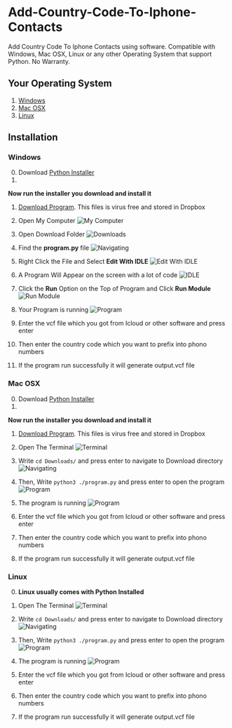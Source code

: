 # Add-Country-Code-To-Iphone-Contacts
Add Country Code To Iphone Contacts using software. Compatible with Windows, Mac OSX, Linux or any other Operating System that support Python. No Warranty.

## Your Operating System
1. [Windows](#windows)
2. [Mac OSX](#mac-osx)
3. [Linux](#linux)











## Installation

### Windows
0. Download [Python Installer](https://www.python.org/ftp/python/3.4.2/python-3.4.2.amd64.msi)
1. 
**Now run the installer you download and install it**

1. [Download Program](https://www.dropbox.com/s/cye3u7lp9fn7cyf/program.py?dl=1). This files is virus free and stored in Dropbox
1. Open My Computer
![My Computer](https://www.dropbox.com/s/ej0cqd6sl46uc9e/1.jpg?dl=1)
2. Open Download Folder
![Downloads](https://www.dropbox.com/s/d7yyu7xs4wx2hyk/2.jpg?dl=1)
3. Find the **program.py** file
![Navigating](https://www.dropbox.com/s/0ejaa7mi3a5s24u/3.jpg?dl=1)
4. Right Click the File and Select **Edit With IDLE**
![Edit With IDLE](https://www.dropbox.com/s/0cbe5ajcpyip8z5/4.jpg?dl=1)
5. A Program Will Appear on the screen with a lot of code
![IDLE](https://www.dropbox.com/s/98tupwkdqr3sgx7/5.jpg?dl=1)
6. Click the **Run** Option on the Top of Program and Click **Run Module**
![Run Module](https://www.dropbox.com/s/m5ynxmpx4kefzmi/6.jpg?dl=1)
7. Your Program is running
![Program](https://www.dropbox.com/s/k6c79lwsh6a8fhw/7.jpg?dl=1)
8. Enter the vcf file which you got from Icloud or other software and press enter

9. Then enter the country code which you want to prefix into phono numbers

10. If the program run successfully it will generate output.vcf file

### Mac OSX
0. Download [Python Installer](https://www.python.org/ftp/python/3.4.2/python-3.4.2-macosx10.6.pkg)
1. 
**Now run the installer you download and install it**

1. [Download Program](https://www.dropbox.com/s/cye3u7lp9fn7cyf/program.py?dl=1). This files is virus free and stored in Dropbox
1. Open The Terminal
![Terminal](https://www.dropbox.com/s/5d9qqb0bd1tds5m/OS%20X%2010.8-2015-01-25-13-09-13.jpg?dl=1)
2. Write `cd Downloads/` and press enter to navigate to Download directory
![Navigating](https://www.dropbox.com/s/06ugch036d5og93/OS%20X%2010.8-2015-01-25-13-10-49.jpg?dl=1)
3. Then, Write `python3 ./program.py` and press enter to open the program
![Program](https://www.dropbox.com/s/pki5vzndncxwwhr/OS%20X%2010.8-2015-01-25-13-11-06.jpg?dl=1)
4. The program is running
![Program](https://www.dropbox.com/s/oigzx86sdjqyath/OS%20X%2010.8-2015-01-25-13-11-12.jpg?dl=1)
5. Enter the vcf file which you got from Icloud or other software and press enter

6. Then enter the country code which you want to prefix into phono numbers

7. If the program run successfully it will generate output.vcf file



### Linux
0. **Linux usually comes with Python Installed**
1. Open The Terminal
![Terminal](https://www.dropbox.com/s/tw5ky1qyh654421/CS50-2015-01-25-12-36-20.png?dl=1)
2. Write `cd Downloads/` and press enter to navigate to Download directory
![Navigating](https://www.dropbox.com/s/4dkszvejid778ld/CS50-2015-01-25-12-36-51.png?dl=1)
3. Then, Write `python3 ./program.py` and press enter to open the program
![Program](https://www.dropbox.com/s/mgtmm0hkxzv3msx/CS50-2015-01-25-12-37-46.png?dl=1)
4. The program is running
![Program](https://www.dropbox.com/s/bj3fm8gif32t51j/CS50-2015-01-25-12-38-20.png?dl=1)
5. Enter the vcf file which you got from Icloud or other software and press enter

6. Then enter the country code which you want to prefix into phono numbers

7. If the program run successfully it will generate output.vcf file


